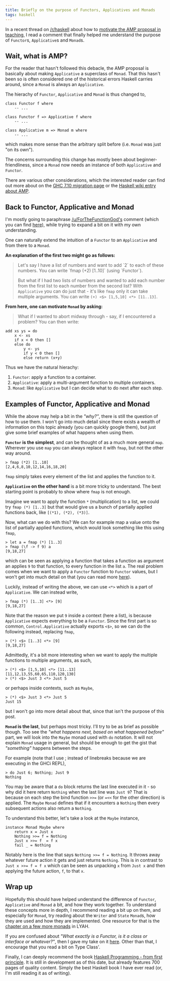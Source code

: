 ```yaml
---
title: Briefly on the purpose of Functors, Applicatives and Monads
tags: haskell
---
```


In a recent thread on [/r/haskell](https://www.reddit.com/r/haskell/) about how
to [motivate the AMP proposal in teaching](https://www.reddit.com/r/haskell/comments/3tpom7/amp_how_do_you_motivate_this_in_teaching/), I read a comment that finally helped me understand the purpose of `Functor`s, `Applicative`s and `Monad`s.


## Wait, what is AMP?

For the reader that hasn't followed this debacle, the AMP proposal is basically
about making `Applicative` a superclass of `Monad`. That this hasn't been so
is often considered one of the historical errors Haskell carries around, since
a `Monad` is always an `Applicative`.

The hierachy of `Functor`, `Applicative` and `Monad` is thus changed to,

```prettyprint
class Functor f where
    -- ...

class Functor f => Applicative f where
    -- ...

class Applicative m => Monad m where
    -- ...
```

which makes more sense than the arbitrary split before (i.e. `Monad` was just
"on its own").

The concerns surrounding this change has mostly been about
beginner-friendliness, since a `Monad` now needs an instance of both
`Applicative` and `Functor`.

There are various other considerations, which the interested reader can find out
more about on the [GHC 7.10 migration page](https://ghc.haskell.org/trac/ghc/wiki/Migration/7.10) or the [Haskell wiki entry about AMP](https://wiki.haskell.org/Functor-Applicative-Monad_Proposal).


## Back to Functor, Applicative and Monad

I'm mostly going to paraphrase [/u/ForTheFunctionGod's](https://www.reddit.com/user/ForTheFunctionGod) comment (which you can find [here](https://www.reddit.com/r/haskell/comments/3tpom7/amp_how_do_you_motivate_this_in_teaching/cx8an8b)), while trying to expand a bit on it with my own understanding.

One can naturally extend the intuition of a `Functor` to an `Applicative` and
from there to a `Monad`.

__An explanation of the first two might go as follows:__

<blockquote cite="https://www.reddit.com/r/haskell/comments/3tpom7/amp_how_do_you_motivate_this_in_teaching/cx8an8b">
Let's say I have a list of numbers and want to add `2` to each of these
numbers. You can write `fmap (+2) [1..10]` (using `Functor`).

But what if I had two lists of numbers and wanted to add each number from the
first list to each number from the second list? With `Applicative` you can do
just that - it's like `fmap` only it can take multiple arguments. You can write
`(+) <$> [1,5,10] <*> [11..13]`.
</blockquote>

__From here, one can motivate `Monad` by asking:__

<blockquote cite="https://www.reddit.com/r/haskell/comments/3tpom7/amp_how_do_you_motivate_this_in_teaching/cx8an8b">
What if I wanted to abort midway through - say, if I encountered a problem? You can then write:
</blockquote>

```prettyprint
add xs ys = do
    x <- xs
    if x < 0 then []
    else do
        y <- ys
        if y < 0 then []
        else return (x+y)
```

Thus we have the natural hierachy:

1. `Functor`: apply a function to a container.
2. `Applicative`: apply a multi-argument function to multiple containers.
3. `Monad`: like `Applicative` but I can decide what to do next after each
   step.


## Examples of Functor, Applicative and Monad

While the above may help a bit in the _"why?"_, there is still the question of
how to use them. I won't go into much detail since there exists a wealth of
information on this topic already (you can quickly google them), but just give
some brief examples of what happens when using them.

__`Functor` is the simplest__, and can be thought of as a much more general `map`. Wherever you use `map` you can always replace it with `fmap`, but not the other way around.

```prettyprint
> fmap (*2) [1..10]
[2,4,6,8,10,12,14,16,18,20]
```

`fmap` simply takes every element of the list and applies the function to it.

__`Applicative` on the other hand__ is a bit more tricky to understand. The
best starting point is probably to show where `fmap` is not enough.

Imagine we want to apply the function `*` (multiplication) to a list, we could
try `fmap (*) [1..3]` but that would give us a bunch of partially applied
functions back, like `[(*1), (*2), (*3)]`.

Now, what can we do with this? We can for example map a value onto the list of
partially applied functions, which would look something like this using `fmap`,

```prettyprint
> let a = fmap (*) [1..3]
> fmap (\f -> f 9) a
[9,18,27]
```

which can be seen as applying a function that takes a function as argument an
applies `9` to that function, to every function in the list `a`. The real problem
comes when we want to apply a `Functor` function to `Functor` values, but I won't
get into much detail on that (you can read more [here](http://learnyouahaskell.com/functors-applicative-functors-and-monoids#applicative-functors)).

Luckily, instead of writing the above, we can use `<*>` which is a part of
`Applicative`. We can instead write,

```prettyprint
> fmap (*) [1..3] <*> [9]
[9,18,27]
```

Note that the reason we put `9` inside a context (here a list), is because
`Applicative` expects everything to be a `Functor`. Since the first part is so
common, `Control.Applicative` actually exports `<$>`, so we can do the
following instead, replacing `fmap`,

```prettyprint
> (*) <$> [1..3] <*> [9]
[9,18,27]
```

Admittedly, it's a bit more interesting when we want to apply the multiple
functions to multiple arguments, as such,

```prettyprint
> (*) <$> [1,5,10] <*> [11..13]
[11,12,13,55,60,65,110,120,130]
> (*) <$> Just 3 <*> Just 5
```

or perhaps inside contexts, such as `Maybe`,

```prettyprint
> (*) <$> Just 3 <*> Just 5
Just 15
```

but I won't go into more detail about that, since that isn't the purpose of this post.

__`Monad` is the last__, but perhaps most tricky. I'll try to be as brief as
possible though. Too see the _"what happens next, based on what happened before"_
part, we will look into the `Maybe` monad used with `do` notation. It will not
explain `Monad` usage in general, but should be enough to get the gist that
_"something"_ happens between the steps.

For example (note that I use ; instead of linebreaks because we are executing
in the GHCi REPL),

```prettyprint
> do Just 6; Nothing; Just 9
Nothing
```

You may be aware that a `do` block returns the last line executed in it - so
why did it here return `Nothing` when the last line was `Just 9`? That is
because on each step the bind function `>>=` (or `=<<` for the other direction) is applied. The `Maybe` `Monad` defines that if it encounters a `Nothing` then every subsequent actions also return a `Nothing`.

To understand this better, let's take a look at the `Maybe` instance,

```prettyprint
instance Monad Maybe where  
    return x = Just x  
    Nothing >>= f = Nothing  
    Just x >>= f  = f x  
    fail _ = Nothing  
```

Notably here is the line that says `Nothing >>= f = Nothing`. It throws away
whatever future action it gets and just returns `Nothing`. This is in
contrast to `Just x >>= f = f x` which can be seen as unpacking `x` from `Just
x` and then applying the future action, `f`, to that `x`.


## Wrap up

Hopefully this should have helped understand the difference of `Functor`,
`Applicative` and `Monad` a bit, and how they work together. To understand
these concepts more in depth, I recommend reading a bit up on them, and
especially for `Monad`, try reading about the `Writer` and `State` `Monad`s,
how they are used and how they are implemented. One resource for that is the
[chapter on a few more monads](http://learnyouahaskell.com/for-a-few-monads-more) in LYAH.

If you are confused about _"What exactly is a Functor, is it a class or
interface or whatever?"_, then I gave my take on it [here](https://www.reddit.com/r/haskell/comments/3uebjq/grasping_haskell_functors_applicatives_and_monads/cxekkcn). Other than that, I encourage that you read a bit on Type Class'.

Finally, I can deeply recommend the book [Haskell Programming - from first
principle](http://haskellbook.com). It is still in development as of this date,
but already features 700 pages of quality content. Simply the best Haskell book
I have ever read (or, I'm still reading it as of writing).
